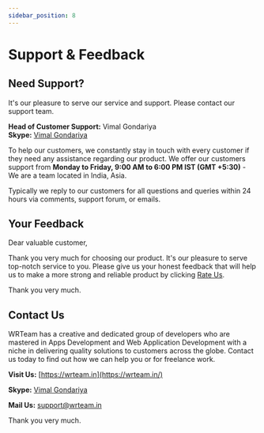 ```yaml
---
sidebar_position: 8
---
```


# Support & Feedback

## Need Support?

It's our pleasure to serve our service and support. Please contact our support team.

**Head of Customer Support:** Vimal Gondariya  
**Skype:** [Vimal Gondariya](https://join.skype.com/invite/BZ8brCpb7far)

To help our customers, we constantly stay in touch with every customer if they need any assistance regarding our product. We offer our customers support from **Monday to Friday, 9:00 AM to 6:00 PM IST (GMT +5:30)** - We are a team located in India, Asia.

Typically we reply to our customers for all questions and queries within 24 hours via comments, support forum, or emails.

## Your Feedback

Dear valuable customer,

Thank you very much for choosing our product. It's our pleasure to serve top-notch service to you. Please give us your honest feedback that will help us to make a more strong and reliable product by clicking [Rate Us](https://codecanyon.net/downloads).

Thank you very much.

## Contact Us

WRTeam has a creative and dedicated group of developers who are mastered in Apps Development and Web Application Development with a niche in delivering quality solutions to customers across the globe. Contact us today to find out how we can help you or for freelance work.

**Visit Us:** [https://wrteam.in](https://wrteam.in/)

**Skype:** [Vimal Gondariya](https://join.skype.com/invite/BZ8brCpb7far)

**Mail Us:** support@wrteam.in

Thank you very much.
